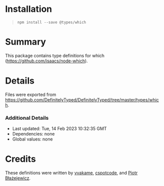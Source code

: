 # Installation
> `npm install --save @types/which`

# Summary
This package contains type definitions for which (https://github.com/isaacs/node-which).

# Details
Files were exported from https://github.com/DefinitelyTyped/DefinitelyTyped/tree/master/types/which.

### Additional Details
 * Last updated: Tue, 14 Feb 2023 10:32:35 GMT
 * Dependencies: none
 * Global values: none

# Credits
These definitions were written by [vvakame](https://github.com/vvakame), [cspotcode](https://github.com/cspotcode), and [Piotr Błażejewicz](https://github.com/peterblazejewicz).
